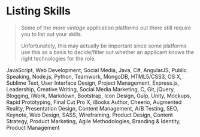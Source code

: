 # Listing Skills

> Some of the more *vintage* application platforms out there still require you to list out your skills.
>
> Unfortunately, this may actually be important since some platforms use this as a basis to decide/filter out whether an applicant knows the right technologies for the role.

JavaScript, Web Development, Social Media, Java, C#, AngularJS, Public Speaking, Node.js, Python, Teamwork, MongoDB, HTML5/CSS3, OS X, Sublime Text, User Interface Design, Project Management, Express.js, Leadership, Creative Writing, Social Media Marketing, C, Git, jQuery, Blogging, iWork, Markdown, Bootstrap, Icon Design, Gulp, Unity, Mockups, Rapid Prototyping, Final Cut Pro X, iBooks Author, Cheerio, Augmented Reality, Presentation Design, Content Management, A/B Testing, SEO, Keynote, Web Design, SASS, Wireframing, Product Design, Content Strategy, Product Marketing, Agile Methodologies, Branding & Identity, Product Management